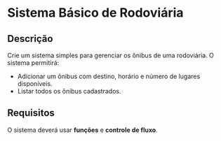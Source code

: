 # Sistema Básico de Rodoviária

## Descrição
Crie um sistema simples para gerenciar os ônibus de uma rodoviária. O sistema permitirá:

- Adicionar um ônibus com destino, horário e número de lugares disponíveis.
- Listar todos os ônibus cadastrados.

## Requisitos
O sistema deverá usar **funções** e **controle de fluxo**.
